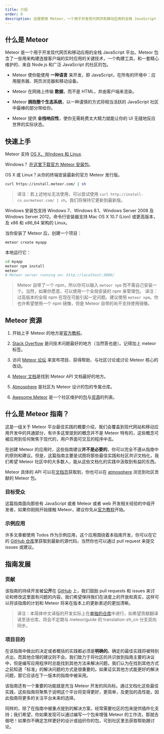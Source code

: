 ```yaml
---
title: 介绍
order: 0
description: 这是使用 Meteor，一个用于开发现代网页和移动应用的全栈 JavaScript 平台。
---
```


<!--  XXX: note that this content is somewhat duplicated on the docs, and should be updated in parallel -->
<h2 id="what-is-meteor">什么是 Meteor</h2>

Meteor 是一个用于开发现代网页和移动应用的全栈 JavaScript 平台。Meteor 包含了一些用来构建连接客户端的实时应用的关键技术，一个构建工具，和一套精心维护的、来自 Node.js 和广泛 JavaScript 的社区的包。

- Meteor 使你能使用 **一种语言** 来开发，即 JavaScript，在所有的环境中：应用服务器、网页浏览器和移动设备。

- Meteor 在网络上传输 **数据**，而不是 HTML，并由客户端来渲染。

- Meteor **拥抱整个生态系统**，以一种谨慎的方式将相当活跃的 JavaScript 社区中最棒的部分带给你。

- Meteor 提供 **全栈响应性**，使你无需耗费太大精力就能让你的 UI 无缝地反应世界的实际状态。

<h2 id="quickstart">快速上手</h2>

Meteor 支持 [OS X、Windows 和 Linux](https://www.meteor.com/install).

Windows？  [在这里下载官方 Meteor 安装包](https://install.meteor.com/windows)。

OS X 或 Linux？从你的终端安装最新的官方 Meteor 发行版。

```bash
curl https://install.meteor.com/ | sh
```

> 译注：若上述地址无法使用，可以尝试使用 `curl http://install-cn.ourmeteor.com/ | sh`。我们将保持它更新到最新版。

Windows 安装包支持 Windows 7、Windows 8.1、Windows Server 2008 及 Windows Server 2012。命令行安装器支持 Mac OS X 10.7 (Lion) 或更高版本，及 x86 和 x86_64 架构的 Linux。

当你安装了 Meteor 后，创建一个项目：

```bash
meteor create myapp
```

本地运行它：

```bash
cd myapp
meteor npm install
meteor
# Meteor server running on: http://localhost:3000/
```

> Meteor 自带了一个 npm，所以你可以输入 `meteor npm` 而不需自己安装一个。当然，如果你愿意，可以使用一个全局安装的 npm 来管理包。
> 译注：过高版本的全局 npm 在现在可能引起一定问题。建议使用 `meteor npm`。你也许希望使用一个 npm 镜像，但是 Meteor 自带的尚不支持使用镜像。

<h2 id="learning-more">Meteor 资源</h2>

1. 开始上手 Meteor 的地方是[官方教程](https://www.meteor.com/tutorials/blaze/creating-an-app)。

2. [Stack Overflow](http://stackoverflow.com/questions/tagged/meteor) 是问技术问题最好的地方（当然答也是）。记得加上 meteor 标签。

3. 访问 [Meteor 论坛](https://forums.meteor.com) 来宣布项目、获得帮助、与社区讨论或讨论 Meteor 核心的改动。

4. [Meteor 文档](https://docs.meteor.com)是找到 Meteor API 文档最好的地方。

5. [Atmosphere](https://atmospherejs.com) 是社区为 Meteor 设计的包的专属仓库。

6. [Awesome Meteor](https://github.com/Urigo/awesome-meteor) 是一个社区维护的[包](https://github.com/Urigo/awesome-meteor#getting-started)与[资源](https://github.com/Urigo/awesome-meteor#resources)的列表。

<h2 id="what-is-it">什么是 Meteor 指南？</h2>

这是一组关于 Meteor 平台最佳实践的概要介绍，我们会覆盖到现代网站和移动应用开发中的共通部分，有许多这里提到的概念并不是 Meteor 特有的，这些概念可被应用到任何聚焦于现代的，用户界面可交互的程序中去。

在创建 Meteor 的应用时，这些指南建议**并不是必要的**，你可以完全不遵从指南中的原则和建议。但是，这篇指南主要是试图将那些最佳实践和社区共识文档化，我们希望 Meteor 社区中的大多数人，能从这些文档化的实践中汲取到有益的东西。

Meteor 具体的 API 可以在[文档页](https://docs.meteor.com/)获取到，你也可以在 [atmosphere](https://atmospherejs.com/) 浏览到社区贡献的 Meteor 包。

<h3 id="audience">目标受众</h3>

这篇指南面向那些有 JavaScript 或者 Meteor 或者 web 开发相关经验的中级开发者，如果你刚刚开始接触 Meteor，建议你先从[官方教程](https://www.meteor.com/tutorials/blaze/creating-an-app)开始。

<h3 id="example-app">示例应用</h3>

许多文章都使用 Todos 作为示例应用，这个应用围绕着本指南开发，你可以在它的 [GitHub 仓库](https://github.com/meteor/todos)里获取到最新的源代码，当然你也可以通过 pull request 来提交 issues 或建议。

<h2 id="guide-concepts">指南发展</h2>

<h3 id="contributing">贡献</h3>

该指南的持续开发被**公开**在 [GitHub](https://github.com/meteor/guide) 上，我们鼓励 pull requests 和 issues 来讨论和修改这里面有问题的内容。我们希望保持我们在进度上的开放和真实，这样可以将该指南的计划和 Meteor 将来在版本上的更新表述的更加清晰。

>译注：本简体中文译版的开发实际上在[单独的仓库](https://github.com/ourmeteor/guide-zh)中进行，如希望贡献翻译请至该仓库，将会不定期与 meteor/guide 的 translation-zh_cn 分支双向同步。

<h3 id="goals">项目目的</h3>

在该指南中做出的决定或者概括的实践都必须是**明确的**。确定的最佳实践将被特别点出，而其他合理的建议则不会。我们致力于将社区的共识放到指南主要的决议中，但是编写应用程序时总能找到其他方法来解决问题。我们认为在找到其他方式之前知道「标准」的解决问题的方式是很重要的。如果证实其他方式能更好的解决问题，那它应该在下一版本的指南中被采用。

该指南还有一个重要的功能就是充当 Meteor 开发的风向标。通过文档化这些最佳实践，这些指南将聚焦于说明这个平台将变得更好，更简单，及更加的高性能，因此指南将更多的关注平台未来的选择。

同样的，除了在指南中被重点提到的解决方案，经常需要社区的包来提供插件化支持；我们希望，你如果发现可以通过编写一个包来增强 Meteor 的工作流，那就去做吧！如果你不确定怎样更好的设计或组织你的包，可到社区里去获取帮助跟讨论。
